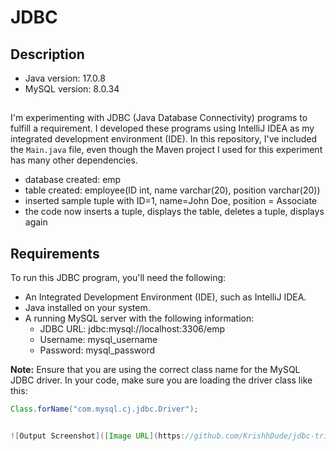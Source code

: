 # JDBC

## Description

- Java version: 17.0.8
- MySQL version: 8.0.34
##

I'm experimenting with JDBC (Java Database Connectivity) programs to fulfill a requirement. I developed these programs using IntelliJ IDEA as my integrated development environment (IDE). In this repository, I've included the `Main.java` file, even though the Maven project I used for this experiment has many other dependencies.

- database created: emp
- table created: employee(ID int, name varchar(20), position varchar(20))
- inserted sample tuple with ID=1, name=John Doe, position = Associate
- the code now inserts a tuple, displays the table, deletes a tuple, displays again

## Requirements
To run this JDBC program, you'll need the following:

- An Integrated Development Environment (IDE), such as IntelliJ IDEA.
- Java installed on your system.
- A running MySQL server with the following information:
  - JDBC URL: jdbc:mysql://localhost:3306/emp
  - Username: mysql_username
  - Password: mysql_password

**Note:** Ensure that you are using the correct class name for the MySQL JDBC driver. In your code, make sure you are loading the driver class like this:

```java
Class.forName("com.mysql.cj.jdbc.Driver");


![Output Screenshot]([Image URL](https://github.com/KrishhDude/jdbc-trials/blob/main/output.png)https://github.com/KrishhDude/jdbc-trials/blob/main/output.png)

